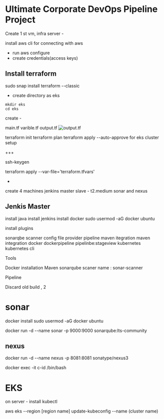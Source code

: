 # Ultimate Corporate DevOps Pipeline Project

Create 1 st vm, infra server -

install aws cli for connecting with aws

- run aws configure
-  create credentials(access keys)
## Install terraform

sudo snap install terraform --classic
- create directory as eks
```
mkdir eks
cd eks
```
create -

main.tf
varible.tf
output.tf
![output.tf](https://github.com/user-attachments/assets/6931ddec-10b2-4c60-ab0c-887983c3526c)

terraform init
terraform plan 
terraform apply --auto-approve for eks cluster setup

+++

ssh-keygen

terraform apply --var-file='terraform.tfvars'



-  

create 4 machines
jenkins master slave - t2.medium
sonar and nexus 

## Jenkis Master
install java
install jenkins 
install docker
sudo usermod -aG docker ubuntu

install plugins 

sonarqbe scanner
config file provider
pipeline maven itegration
maven integration
docker
dockerpipeline
pipelinbe:stageview
kubernetes
kubernetes cli

Tools

Docker installation
Maven 
sonarqube 
scaner name : sonar-scanner

Pipeline

Discard old build , 2







# sonar 
docker install
sudo usermod -aG docker ubuntu

docker run -d --name sonar -p 9000:9000 sonarqube:lts-community

## nexus 

docker run -d --name nexus -p 8081:8081 sonatype/nexus3

docker exec -it c-id /bin/bash

# EKS

on server - install kubectl

aws eks --region [region name] update-kubeconfig --name (cluster name)

 







